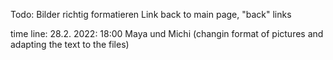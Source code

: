 Todo: Bilder richtig formatieren
Link back to main page, "back" links


time line: 
28.2. 2022: 18:00 Maya und Michi (changin format of pictures and adapting the text to the files)
